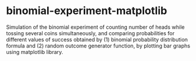 # binomial-experiment-matplotlib
Simulation of the binomial experiment of counting number of heads while tossing several coins simultaneously, and comparing probabilities for different values of success obtained by (1) binomial probability distribution formula and (2) random outcome generator function, by plotting bar graphs using matplotlib library.
